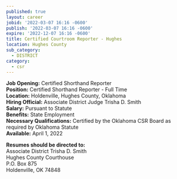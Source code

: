 ```yaml
---
published: true
layout: career
jobid: '2022-03-07 16:16 -0600'
publish: '2022-03-07 16:16 -0600'
expire: '2022-12-07 16:16 -0600'
title: Certified Courtroom Reporter - Hughes
location: Hughes County
sub_category:
  - DISTRICT
category:
  - csr
---
```

**Job Opening:** Certified Shorthand Reporter  
**Position:** Certified Shorthand Reporter - Full Time  
**Location:**  Holdenville, Hughes County, Oklahoma  
**Hiring Official:** Associate District Judge Trisha D. Smith  
**Salary:** Pursuant to Statute  
**Benefits:** State Employment  
**Necessary Qualifications:** Certified by the Oklahoma CSR Board as required by Oklahoma Statute  
**Available:** April 1, 2022

**Resumes should be directed to:**  
Associate District Trisha D. Smith  
Hughes County Courthouse  
P.O. Box 875  
Holdenville, OK 74848  

